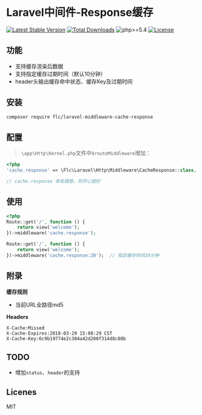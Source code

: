 # Laravel中间件-Response缓存

[![Latest Stable Version](https://poser.pugx.org/flc/laravel-middleware-cache-response/v/stable)](https://packagist.org/packages/flc/laravel-middleware-cache-response)
[![Total Downloads](https://poser.pugx.org/flc/laravel-middleware-cache-response/downloads)](https://packagist.org/packages/flc/laravel-middleware-cache-response)
![php>=5.4](https://img.shields.io/badge/php->%3D5.4-orange.svg?maxAge=2592000)
[![License](https://poser.pugx.org/flc/laravel-middleware-cache-response/license)](https://packagist.org/packages/flc/laravel-middleware-cache-response)

## 功能

- 支持缓存渲染后数据
- 支持指定缓存过期时间（默认10分钟）
- header头输出缓存命中状态、缓存Key及过期时间

## 安装

```sh
composer require flc/laravel-middleware-cache-response
```

## 配置

> `\app\Http\Kernel.php`文件中`$routeMiddleware`增加：

```php
<?php
'cache.response' => \Flc\Laravel\Http\Middleware\CacheResponse::class,

// cache.response 命名随意，你开心就好
```

## 使用

```php
<?php
Route::get('/', function () {
    return view('welcome');
})->middleware('cache.response');

Route::get('/', function () {
    return view('welcome');
})->middleware('cache.response:20');  // 指定缓存时间20分钟
```

## 附录

**缓存规则**

- 当前URL全路径md5

**Headers**

```
X-Cache:Missed
X-Cache-Expires:2018-03-29 15:08:29 CST
X-Cache-Key:6c9b19774e2c304a42d200f314d8c80b
```

## TODO

- 增加`status`、`header`的支持

## Licenes

MIT